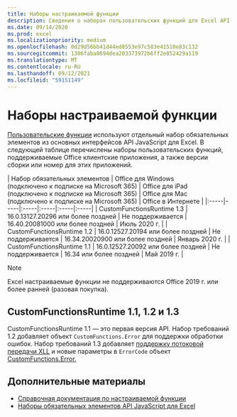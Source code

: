 ```yaml
---
title: Наборы настраиваемой функции
description: Сведения о наборах пользовательских функций для Excel API JavaScript.
ms.date: 09/14/2020
ms.prod: excel
ms.localizationpriority: medium
ms.openlocfilehash: 0d29d56bb41d44ed8553e97c583e41510e83c132
ms.sourcegitcommit: 1306faba8694dea203373972b6ff2e852429a119
ms.translationtype: MT
ms.contentlocale: ru-RU
ms.lasthandoff: 09/12/2021
ms.locfileid: "59151149"
---
```

# <a name="custom-functions-requirement-sets"></a>Наборы настраиваемой функции

[Пользовательские функции](custom-functions-overview.md) используют отдельный набор обязательных элементов из основных интерфейсов API JavaScript для Excel. В следующей таблице перечислены наборы пользовательских функций, поддерживаемые Office клиентские приложения, а также версии сборки или номер для этих приложений.

|  Набор обязательных элементов  |  Office для Windows<br>(подключено к подписке на Microsoft 365)  |  Office для iPad<br>(подключено к подписке на Microsoft 365)  |  Office для Mac<br>(подключено к подписке на Microsoft 365)  | Office в Интернете |
|:-----|-----|:-----|:-----|:-----|:-----|
| CustomFunctionsRuntime 1.3 | 16.0.13127.20296 или более поздней | Не поддерживается | 16.40.20081000 или более поздней | Июль 2020 г. |
| CustomFunctionsRuntime 1.2 | 16.0.12527.20194 или более поздней | Не поддерживается | 16.34.20020900 или более поздней | Январь 2020 г. |
| CustomFunctionsRuntime 1.1 | 16.0.12527.20092 или более поздней | Не поддерживается | 16.34 или более поздней | Май 2019 г. |

> [!NOTE]
> Excel настраиваемые функции не поддерживаются Office 2019 г. или более ранней (разовая покупка).

## <a name="customfunctionsruntime-11-12-and-13"></a>CustomFunctionsRuntime 1.1, 1.2 и 1.3

CustomFunctionsRuntime 1.1 — это первая версия API. Набор требований 1.2 добавляет объект `CustomFunctions.Error` для поддержки обработки ошибок. Набор требований 1.3 добавляет [поддержку потоковой передачи XLL](make-custom-functions-compatible-with-xll-udf.md#custom-function-behavior-for-xll-compatible-functions) и новые параметры в `ErrorCode` объект [CustomFunctions.Error.](/javascript/api/custom-functions-runtime/customfunctions.error) 

## <a name="see-also"></a>Дополнительные материалы

- [Справочная документация по настраиваемой функции](/javascript/api/custom-functions-runtime)
- [Наборы обязательных элементов API JavaScript для Excel](../reference/requirement-sets/excel-api-requirement-sets.md)
